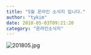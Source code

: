 ```yaml
---
title: "5월 온라인 소식지 입니다."
author: "tykim"
date: 2018-05-03T09:21:20
category: "온라인소식지"
---
```


![201805.jpg](/files/attach/images/1659/296/034/3b646e23d8dead1f2a63185bc00edcb0.jpg)
